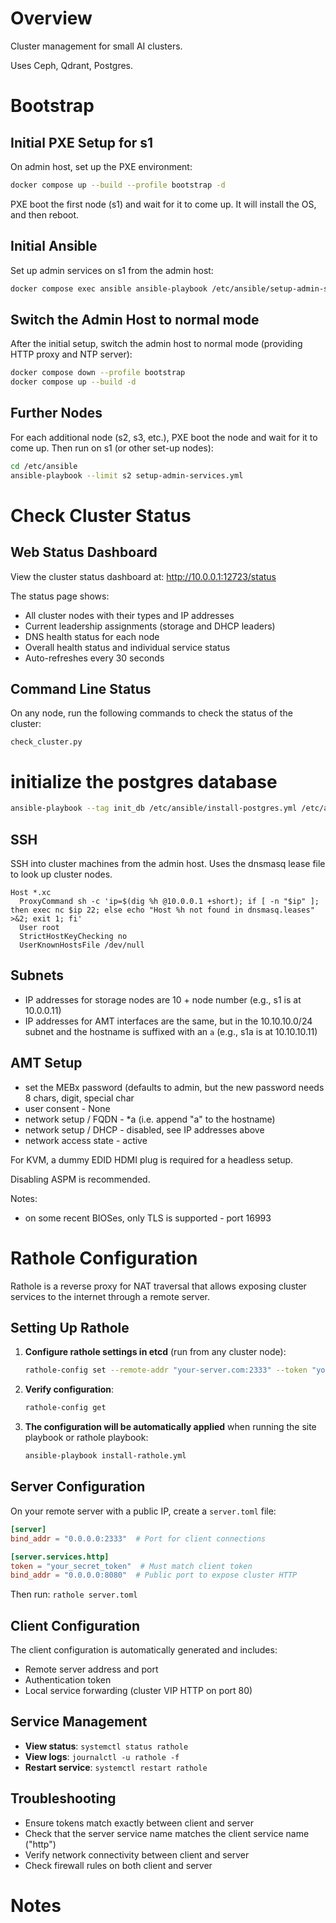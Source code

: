 # Overview

Cluster management for small AI clusters.

Uses Ceph, Qdrant, Postgres.

# Bootstrap

## Initial PXE Setup for s1

On admin host, set up the PXE environment:

```sh
docker compose up --build --profile bootstrap -d
```

PXE boot the first node (s1) and wait for it to come up.  It will install the OS, and then reboot.

## Initial Ansible

Set up admin services on s1 from the admin host:

```sh
docker compose exec ansible ansible-playbook /etc/ansible/setup-admin-services.yml
```

## Switch the Admin Host to normal mode

After the initial setup, switch the admin host to normal mode (providing HTTP proxy and NTP server):

```sh
docker compose down --profile bootstrap
docker compose up --build -d
```

## Further Nodes

For each additional node (s2, s3, etc.), PXE boot the node and wait for it to come up.  Then run on s1 (or other
set-up nodes):

```sh
cd /etc/ansible
ansible-playbook --limit s2 setup-admin-services.yml
```

# Check Cluster Status

## Web Status Dashboard

View the cluster status dashboard at: http://10.0.0.1:12723/status

The status page shows:
- All cluster nodes with their types and IP addresses
- Current leadership assignments (storage and DHCP leaders)
- DNS health status for each node
- Overall health status and individual service status
- Auto-refreshes every 30 seconds

## Command Line Status

On any node, run the following commands to check the status of the cluster:

    check_cluster.py

# initialize the postgres database

```sh
ansible-playbook --tag init_db /etc/ansible/install-postgres.yml /etc/ansible/install-etcd-leader-election.yml
```

## SSH

SSH into cluster machines from the admin host.  Uses the dnsmasq lease file to look up cluster nodes.

```
Host *.xc
  ProxyCommand sh -c 'ip=$(dig %h @10.0.0.1 +short); if [ -n "$ip" ]; then exec nc $ip 22; else echo "Host %h not found in dnsmasq.leases" >&2; exit 1; fi'
  User root
  StrictHostKeyChecking no
  UserKnownHostsFile /dev/null
```

## Subnets

- IP addresses for storage nodes are 10 + node number (e.g., s1 is at 10.0.0.11)
- IP addresses for AMT interfaces are the same, but in the 10.10.10.0/24 subnet and the hostname is suffixed with an `a` (e.g., s1a is at 10.10.10.11)

## AMT Setup

- set the MEBx password (defaults to admin, but the new password needs 8 chars, digit, special char
- user consent - None
- network setup / FQDN - *a (i.e. append "a" to the hostname)
- network setup / DHCP - disabled, see IP addresses above
- network access state - active

For KVM, a dummy EDID HDMI plug is required for a headless setup.

Disabling ASPM is recommended.

Notes:

- on some recent BIOSes, only TLS is supported - port 16993

# Rathole Configuration

Rathole is a reverse proxy for NAT traversal that allows exposing cluster services to the internet through a remote server.

## Setting Up Rathole

1. **Configure rathole settings in etcd** (run from any cluster node):
   ```bash
   rathole-config set --remote-addr "your-server.com:2333" --token "your_secret_token"
   ```

2. **Verify configuration**:
   ```bash
   rathole-config get
   ```

3. **The configuration will be automatically applied** when running the site playbook or rathole playbook:
   ```bash
   ansible-playbook install-rathole.yml
   ```

## Server Configuration

On your remote server with a public IP, create a `server.toml` file:

```toml
[server]
bind_addr = "0.0.0.0:2333"  # Port for client connections

[server.services.http]
token = "your_secret_token"  # Must match client token
bind_addr = "0.0.0.0:8080"  # Public port to expose cluster HTTP
```

Then run: `rathole server.toml`

## Client Configuration

The client configuration is automatically generated and includes:
- Remote server address and port
- Authentication token
- Local service forwarding (cluster VIP HTTP on port 80)

## Service Management

- **View status**: `systemctl status rathole`
- **View logs**: `journalctl -u rathole -f`
- **Restart service**: `systemctl restart rathole`

## Troubleshooting

- Ensure tokens match exactly between client and server
- Check that the server service name matches the client service name ("http")
- Verify network connectivity between client and server
- Check firewall rules on both client and server

# Notes

